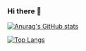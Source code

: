 ### Hi there 👋

<!--
**GzxdH/GzxdH** is a ✨ _special_ ✨ repository because its `README.md` (this file) appears on your GitHub profile.

Here are some ideas to get you started:

- 🔭 I’m currently working on ...
- 🌱 I’m currently learning ...
- 👯 I’m looking to collaborate on ...
- 🤔 I’m looking for help with ...
- 💬 Ask me about ...
- 📫 How to reach me: ...
- 😄 Pronouns: ...
- ⚡ Fun fact: ...
-->

[![Anurag's GitHub stats](https://github-readme-stats.vercel.app/api?username=GzxdH)](https://github.com/anuraghazra/github-readme-stats)

[![Top Langs](https://github-readme-stats.vercel.app/api/top-langs/?username=GzxdH&layout=compact)](https://github.com/anuraghazra/github-readme-stats)
